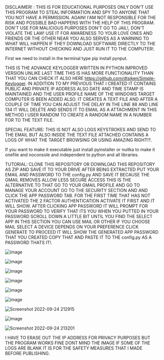 DISCLAIMER! : THIS IS FOR EDUCATIONAL PURPOSES ONLY DON'T USE THIS PROGRAM TO STEAL INFORMATION AND SPY TO ANYONE THAT YOU NOT HAVE A PERMISSION. AGAIN! I'AM NOT RESPONSIBLE FOR THE RISK AND POSSIBLE BAD HAPPENS WITH THE HELP OF THIS PROGRAM. DON'T USE FOR MALICIOUS PURPOSES DON'T GO TO JAIL!, DON'T VIOLATE THE LAW! USE IT FOR AWARENESS TO YOUR LOVE ONES AND FRIENDS OR THE OTHER NEAR YOU ALSO SERVES AS A WARNING TO WHAT WILL HAPPEN IF THEY DOWNLOAD SOFTWARE DIRECTLY TO THE INTERNET WITHOUT CHECKING AND JUST RUN IT TO THE COMPUTER!.

First we need to install in the terminal type pip install pynput.

THIS IS THE ADVANCE KEYLOGGER WRITTEN IN PYTHON IMPROVED VERSION UNLIKE LAST TIME THIS IS HAS MORE FUNCTIONALITY THAN THAT YOU CAN CHECK IT ALSO HERE https://github.com/dtsiken/Simple-Keylogger. IN ADDITION TO MY PREVIOUS THAT I CREATED IT CONTAINS PUBLIC AND PRIVATE IP ADDRESS ALSO DATE AND TIME STAMP IS MAINTAINED AND THE USER PROFILE NAME OF THE WINDOWS TARGET COMPUTER IS BEEN ADDED ALSO. IT CREATES A TEXT FILE AND AFTER A COUPLE OF TIME YOU CAN ADJUST THE DELAY IN THE LINE 88 AND LINE 134 IT WILL DELETE AND SENDS IT TO EMAIL AS A ATTACHMENT IN THIS METHOD I USER RANDOM TO CREATE A RANDOM NAME IN A NUMBER FOR TO THE TEXT FILE.

SPECIAL FEATURE:
THIS IS NOT ALSO LOGS KEYSTROKES AND SEND TO THE EMAIL BUT ALSO INSIDE THE TEXT FILE ATTACHED CONTAINS A LOGS OF WHAT THE TARGET BROWSING OR USING AMAZING RIGHT!?.

If you want to make it executable just install pyinstaller or nuitka to make it onefile and noconsole and independent to python and all libraries.

TUTORIAL:
CLONE THIS REPOSITORY OR DOWNLOAD THIS REPOSITORY AS ZIP AND SAVE IT TO YOUR DRIVE AFTER BEING EXTRACTED PUT YOUR EMAIL AND PASSWORD TO THE config.py AND SAVE IT BECAUSE THE GMAIL REMOVES ALLOW LESS SECURE ACCESS THIS IS THE ALTERNATIVE TO THAT GO TO YOUR GMAIL PROFILE AND GO TO MANAGE YOUR ACCOUNT GO TO THE SECURITY SECTION AND AND CLICK THE APP PASSWORD TAB. FOR THE FIRST TIME THAT HAS NOT ACTIVATED THE 2 FACTOR AUTHENTICATION ACTIVATE IT FIRST AND IT WILL SHOW. AFTER CLICKING APP PASSWORD IT WILL PROMPT FOR YOUR PASSWORD TO VERIFY THAT ITS YOU
WHEN YOU PUTTED IN YOUR PASSWORD SCROLL DOWN A LITTLE BIT UNTIL YOU FIND THE SELECT APP IN THIS SECTION YOU CAN USE MAIL OR OTHER IF YOU CHOOSE MAIL SELECT A DEVICE DEPENDS ON YOUR PREFERENCE CLICK GENERATE TO PROCEED IT WILL SHOW THE GENERATED APP PASSWORD THAT YOU CREATED COPY THAT AND PASTE IT TO THE config.py AS A PASSWORD THATS IT!.

![image](https://user-images.githubusercontent.com/101923825/192100076-968eab79-b8f4-4eb6-b9d0-c90feca1b599.png)

![image](https://user-images.githubusercontent.com/101923825/192100097-17ab9645-53b8-4411-a16e-039403f06eb3.png)

![image](https://user-images.githubusercontent.com/101923825/192100127-0a2c6f15-616d-46f2-9cd4-49d51c51b110.png)

![image](https://user-images.githubusercontent.com/101923825/192100176-84219bcd-61d4-459c-9435-ea0ab32fdafc.png)

![image](https://user-images.githubusercontent.com/101923825/192100165-056933ac-d5fc-4cb1-83a5-476b8b24ea1c.png)

![image](https://user-images.githubusercontent.com/101923825/192100511-91142b07-bfae-46fb-b563-ec9b5807a5fe.png)

![Screenshot 2022-09-24 212915](https://user-images.githubusercontent.com/101923825/192100694-fe3099ec-f982-49ca-9906-76dacb34cdc4.png)

![image](https://user-images.githubusercontent.com/101923825/192100709-0fe237d9-007e-49b7-bb9c-1f1f01e3cde9.png)

![Screenshot 2022-09-24 213201](https://user-images.githubusercontent.com/101923825/192100802-ecd2fec3-9f55-4195-bda9-ac93b191d81f.png)

I HAVE TO ERASE OUT THE IP ADDRESS FOR PRIVACY PURPOSES BUT THE PROGRAM WORKS FINE DONT MIND THE IMAGE IF SOME OF THE LOGS ARE BLANK IT IS FOR THE SAFETY MEASURES THAT I MADE BEFORE PUBLISHING.

